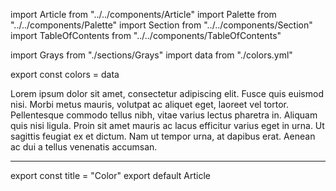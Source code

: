 import Article from "../../components/Article"
import Palette from "../../components/Palette"
import Section from "../../components/Section"
import TableOfContents from "../../components/TableOfContents"

import Grays from "./sections/Grays"
import data from "./colors.yml"

export const colors = data

Lorem ipsum dolor sit amet, consectetur adipiscing elit. Fusce
quis euismod nisi. Morbi metus mauris, volutpat ac aliquet eget,
laoreet vel tortor. Pellentesque commodo tellus nibh, vitae
varius lectus pharetra in. Aliquam quis nisi ligula. Proin sit
amet mauris ac lacus efficitur varius eget in urna. Ut sagittis
feugiat ex et dictum. Nam ut tempor urna, at dapibus erat.
Aenean ac dui a tellus venenatis accumsan.

***

<Palette colors={colors} />
<Section title="Table of contents">
    <TableOfContents />
</Section>
<Section title="Grays">
    <Grays />
</Section>

export const title = "Color"
export default Article
